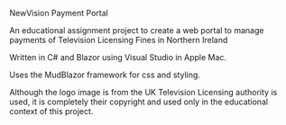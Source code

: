 NewVision Payment Portal

An educational assignment project to create a web portal to manage payments of Television Licensing Fines in Northern Ireland

Written in C# and Blazor using Visual Studio in Apple Mac.

Uses the MudBlazor framework for css and styling.

Although the logo image is from the UK Television Licensing authority is used, it is completely their copyright and used only in the educational context of this project.
